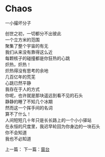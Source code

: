 # Chaos
一小撮坏分子

创世之初，一切都分不出彼此\
一个立方米的范围\
聚集了整个宇宙的有无\
我们从来没有靠得这么近\
每颗核子的碰撞都是你狂热的心跳\
炽热，炽热！\
炽热得没有思考的余地\
几百亿年的荒芜\
心跳已然平静\
我存在于人的方式\
你呢，也许就是那块遥远到看不见的石头\
静静的睡了不知几个冰期\
然而这一个挥手间的名词\
算不了什么！\
人间短短几十年只是长长路上的一个小小驿站\
在永恒的尺度里，我迟早轮回为你身边的一块石头\
你不会知道\
我也不必知道


上一篇：[](43f8b6496a834453b2f863c74343920f.md)  下一篇：[窗台](aa567c847f6d4b3d87e24e2e11ebbd72.md)
